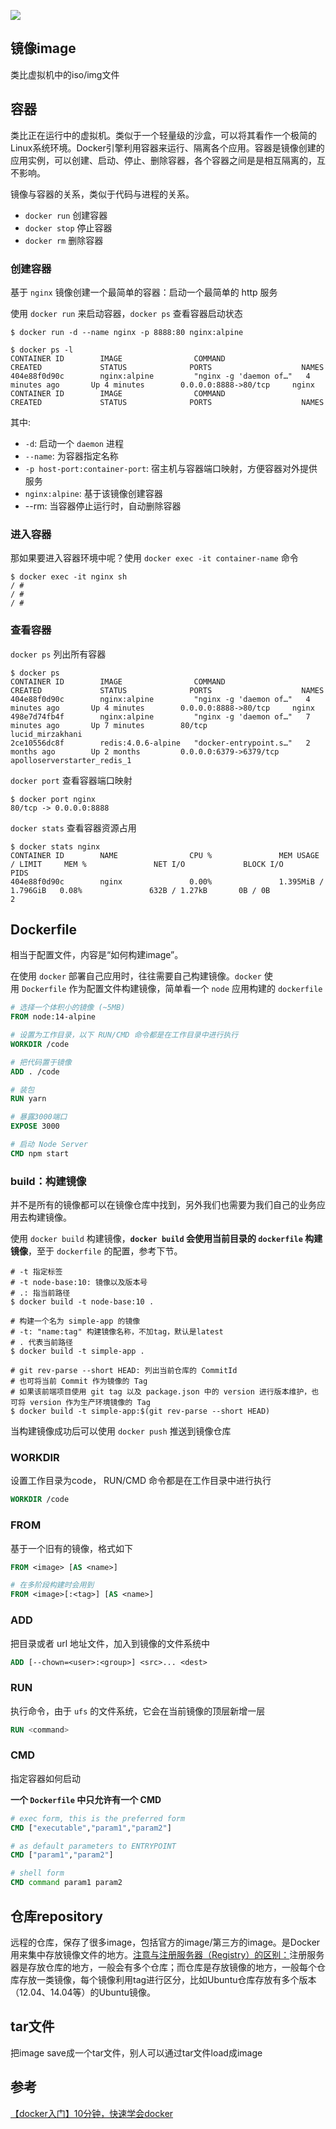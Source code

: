 ![](assets/overview/2023-10-18-13-58-26-image.png)

## 镜像image

类比虚拟机中的iso/img文件

## 容器

类比正在运行中的虚拟机。类似于一个轻量级的沙盒，可以将其看作一个极简的Linux系统环境。Docker引擎利用容器来运行、隔离各个应用。容器是镜像创建的应用实例，可以创建、启动、停止、删除容器，各个容器之间是是相互隔离的，互不影响。

镜像与容器的关系，类似于代码与进程的关系。

- `docker run` 创建容器
- `docker stop` 停止容器
- `docker rm` 删除容器

### 创建容器

基于 `nginx` 镜像创建一个最简单的容器：启动一个最简单的 http 服务

使用 `docker run` 来启动容器，`docker ps` 查看容器启动状态

```shell
$ docker run -d --name nginx -p 8888:80 nginx:alpine

$ docker ps -l
CONTAINER ID        IMAGE                COMMAND                  CREATED             STATUS              PORTS                    NAMES
404e88f0d90c        nginx:alpine         "nginx -g 'daemon of…"   4 minutes ago       Up 4 minutes        0.0.0.0:8888->80/tcp     nginx
CONTAINER ID        IMAGE                COMMAND                  CREATED             STATUS              PORTS                    NAMES
```

其中:

- `-d`: 启动一个 `daemon` 进程
- `--name`: 为容器指定名称
- `-p host-port:container-port`: 宿主机与容器端口映射，方便容器对外提供服务
- `nginx:alpine`: 基于该镜像创建容器
- --rm: 当容器停止运行时，自动删除容器

### 进入容器

那如果要进入容器环境中呢？使用 `docker exec -it container-name` 命令

```shell
$ docker exec -it nginx sh
/ #
/ #
/ #
```

### 查看容器

`docker ps` 列出所有容器

```shell
$ docker ps
CONTAINER ID        IMAGE                COMMAND                  CREATED             STATUS              PORTS                    NAMES
404e88f0d90c        nginx:alpine         "nginx -g 'daemon of…"   4 minutes ago       Up 4 minutes        0.0.0.0:8888->80/tcp     nginx
498e7d74fb4f        nginx:alpine         "nginx -g 'daemon of…"   7 minutes ago       Up 7 minutes        80/tcp                   lucid_mirzakhani
2ce10556dc8f        redis:4.0.6-alpine   "docker-entrypoint.s…"   2 months ago        Up 2 months         0.0.0.0:6379->6379/tcp   apolloserverstarter_redis_1
```

`docker port` 查看容器端口映射

```shell
$ docker port nginx
80/tcp -> 0.0.0.0:8888
```

`docker stats` 查看容器资源占用

```shell
$ docker stats nginx
CONTAINER ID        NAME                CPU %               MEM USAGE / LIMIT     MEM %               NET I/O             BLOCK I/O           PIDS
404e88f0d90c        nginx               0.00%               1.395MiB / 1.796GiB   0.08%               632B / 1.27kB       0B / 0B             2
```

## Dockerfile

相当于配置文件，内容是“如何构建image”。

在使用 `docker` 部署自己应用时，往往需要自己构建镜像。`docker` 使用 `Dockerfile` 作为配置文件构建镜像，简单看一个 `node` 应用构建的 `dockerfile`

```dockerfile
# 选择一个体积小的镜像 (~5MB)
FROM node:14-alpine

# 设置为工作目录，以下 RUN/CMD 命令都是在工作目录中进行执行
WORKDIR /code

# 把代码置于镜像
ADD . /code

# 装包
RUN yarn

# 暴露3000端口
EXPOSE 3000

# 启动 Node Server
CMD npm start
```

### build：构建镜像

并不是所有的镜像都可以在镜像仓库中找到，另外我们也需要为我们自己的业务应用去构建镜像。

使用 `docker build` 构建镜像，**`docker build` 会使用当前目录的 `dockerfile` 构建镜像**，至于 `dockerfile` 的配置，参考下节。

```shell
# -t 指定标签
# -t node-base:10: 镜像以及版本号
# .: 指当前路径
$ docker build -t node-base:10 .

# 构建一个名为 simple-app 的镜像
# -t: "name:tag" 构建镜像名称，不加tag，默认是latest
# . 代表当前路径
$ docker build -t simple-app .

# git rev-parse --short HEAD: 列出当前仓库的 CommitId
# 也可将当前 Commit 作为镜像的 Tag
# 如果该前端项目使用 git tag 以及 package.json 中的 version 进行版本维护，也可将 version 作为生产环境镜像的 Tag
$ docker build -t simple-app:$(git rev-parse --short HEAD)
```

当构建镜像成功后可以使用 `docker push` 推送到镜像仓库

### WORKDIR

设置工作目录为code， RUN/CMD 命令都是在工作目录中进行执行

```dockerfile
WORKDIR /code
```

### FROM

基于一个旧有的镜像，格式如下

```dockerfile
FROM <image> [AS <name>]

# 在多阶段构建时会用到
FROM <image>[:<tag>] [AS <name>]
```

### ADD

把目录或者 url 地址文件，加入到镜像的文件系统中

```dockerfile
ADD [--chown=<user>:<group>] <src>... <dest>
```

### RUN

执行命令，由于 `ufs` 的文件系统，它会在当前镜像的顶层新增一层

```dockerfile
RUN <command>
```

### CMD

指定容器如何启动

**一个 `Dockerfile` 中只允许有一个 CMD**

```dockerfile
# exec form, this is the preferred form
CMD ["executable","param1","param2"] 

# as default parameters to ENTRYPOINT
CMD ["param1","param2"]

# shell form
CMD command param1 param2 
```

## 仓库repository

远程的仓库，保存了很多image，包括官方的image/第三方的image。是Docker用来集中存放镜像文件的地方。<u>注意与注册服务器（Registry）的区别：</u>注册服务器是存放仓库的地方，一般会有多个仓库；而仓库是存放镜像的地方，一般每个仓库存放一类镜像，每个镜像利用tag进行区分，比如Ubuntu仓库存放有多个版本（12.04、14.04等）的Ubuntu镜像。

## tar文件

把image save成一个tar文件，别人可以通过tar文件load成image

## 参考

[【docker入门】10分钟，快速学会docker](https://www.bilibili.com/video/BV1R4411F7t9/?spm_id_from=333.788.top_right_bar_window_history.content.click&vd_source=22af953ea4c09540ad1966711a2d53f0)
